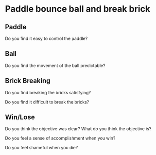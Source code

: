 # Paddle bounce ball and break brick

## Paddle

Do you find it easy to control the paddle?

## Ball

Do you find the movement of the ball predictable?

## Brick Breaking

Do you find breaking the bricks satisfying?

Do you find it difficult to break the bricks?

## Win/Lose

Do you think the objective was clear? What do you think the objective is?

Do you feel a sense of accomplishment when you win?

Do you feel shameful when you die?